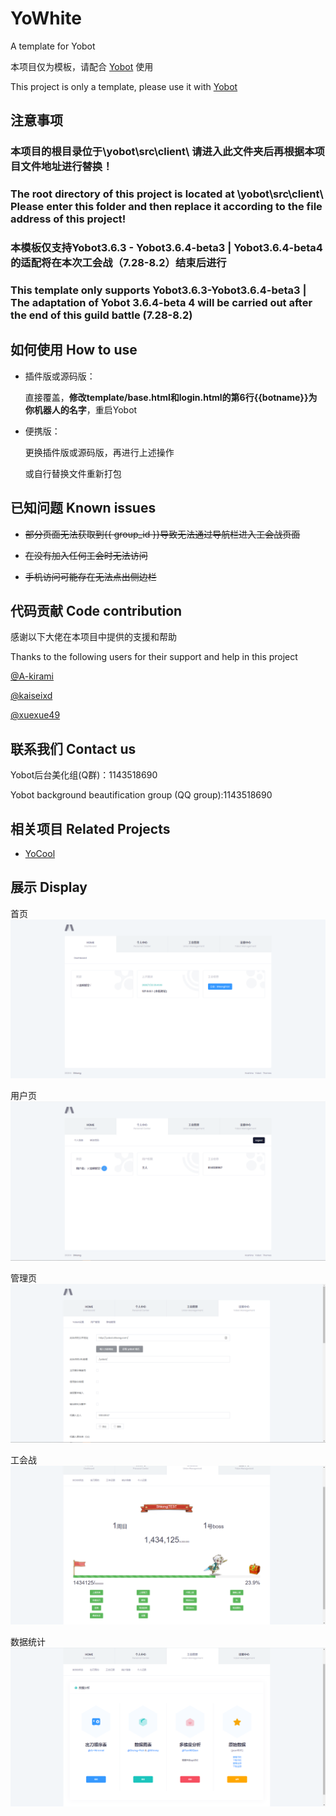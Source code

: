 # YoWhite
A template for Yobot

本项目仅为模板，请配合 [Yobot](https://github.com/pcrbot/yobot) 使用

This project is only a template, please use it with [Yobot](https://github.com/pcrbot/yobot)

## 注意事项

### 本项目的根目录位于\yobot\src\client\ 请进入此文件夹后再根据本项目文件地址进行替换！
### The root directory of this project is located at \yobot\src\client\ Please enter this folder and then replace it according to the file address of this project!

### 本模板仅支持Yobot3.6.3 - Yobot3.6.4-beta3 | Yobot3.6.4-beta4的适配将在本次工会战（7.28-8.2）结束后进行
### This template only supports Yobot3.6.3-Yobot3.6.4-beta3 | The adaptation of Yobot 3.6.4-beta 4 will be carried out after the end of this guild battle (7.28-8.2)

## 如何使用 How to use

- 插件版或源码版：

  直接覆盖，**修改template/base.html和login.html的第6行{{botname}}为你机器人的名字**，重启Yobot 

- 便携版：

  更换插件版或源码版，再进行上述操作

  或自行替换文件重新打包

## 已知问题 Known issues

- ~~部分页面无法获取到{{ group_id }}导致无法通过导航栏进入工会战页面~~

- ~~在没有加入任何工会时无法访问~~

- ~~手机访问可能存在无法点出侧边栏~~

## 代码贡献 Code contribution

感谢以下大佬在本项目中提供的支援和帮助

Thanks to the following users for their support and help in this project

[@A-kirami](https://github.com/A-kirami)

[@kaiseixd](https://github.com/kaiseixd)

[@xuexue49](https://github.com/xuexue49)

## 联系我们 Contact us

Yobot后台美化组(Q群)：1143518690

Yobot background beautification group (QQ group):1143518690

## 相关项目 Related Projects

- [YoCool](https://github.com/A-kirami/YoCool/)

## 展示 Display

首页
![Index](img/index.png)

用户页
![User](img/user.png)

管理页
![Admin](img/admin.png)

工会战
![Clan_index](img/clan_index.png)

数据统计
![Clan_stat](img/clan_stat.png)

